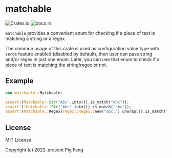 # matchable

![Crates.io](https://img.shields.io/crates/v/matchable?style=flat-square)
![docs.rs](https://img.shields.io/docsrs/matchable?style=flat-square)

`matchable` provides a convenient enum for checking if a piece of text
is matching a string or a regex.

The common usage of this crate is used as configuration value type
with `serde` feature enabled (disabled by default),
then user can pass string and/or regex in just one enum.
Later, you can use that enum to check if a piece of text is matching
the string/regex or not.

## Example

```rust
use matchable::Matchable;

assert!(Matchable::Str("Abc".into()).is_match("Abc"));
assert!(!Matchable::Str("Abc".into()).is_match("abc"));
assert!(Matchable::Regex(regex::Regex::new("abc.").unwrap()).is_match("abcd"));
```

## License

MIT License

Copyright (c) 2022-present Pig Fang
